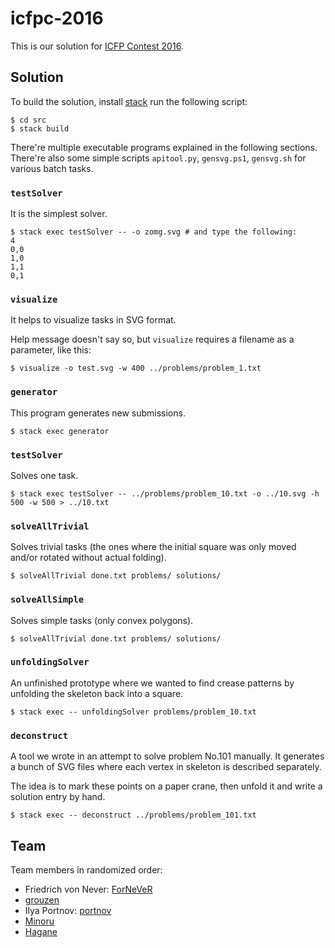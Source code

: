 icfpc-2016
==========

This is our solution for [ICFP Contest 2016][icfpc-2016].

Solution
--------

To build the solution, install [stack][] run the following script:

```console
$ cd src
$ stack build
```

There're multiple executable programs explained in the following sections.
There're also some simple scripts `apitool.py`, `gensvg.ps1`, `gensvg.sh` for
various batch tasks.

### `testSolver`

It is the simplest solver.

```console
$ stack exec testSolver -- -o zomg.svg # and type the following:
4
0,0
1,0
1,1
0,1
```

### `visualize`

It helps to visualize tasks in SVG format.

Help message doesn't say so, but `visualize` requires a filename as a parameter,
like this:

```console
$ visualize -o test.svg -w 400 ../problems/problem_1.txt
```

### `generator`

This program generates new submissions.

```console
$ stack exec generator
```

### `testSolver`

Solves one task.

```console
$ stack exec testSolver -- ../problems/problem_10.txt -o ../10.svg -h 500 -w 500 > ../10.txt
```

### `solveAllTrivial`

Solves trivial tasks (the ones where the initial square was only moved and/or
rotated without actual folding).

```console
$ solveAllTrivial done.txt problems/ solutions/
```

### `solveAllSimple`

Solves simple tasks (only convex polygons).

```console
$ solveAllTrivial done.txt problems/ solutions/
```

### `unfoldingSolver`

An unfinished prototype where we wanted to find crease patterns by unfolding the
skeleton back into a square.

```console
$ stack exec -- unfoldingSolver problems/problem_10.txt
```

### `deconstruct`

A tool we wrote in an attempt to solve problem No.101 manually. It generates
a bunch of SVG files where each vertex in skeleton is described separately.

The idea is to mark these points on a paper crane, then unfold it and write
a solution entry by hand.

```console
$ stack exec -- deconstruct ../problems/problem_101.txt
```

Team
----

Team members in randomized order:

- Friedrich von Never: [ForNeVeR](https://github.com/ForNeVeR)
- [grouzen](https://github.com/grouzen)
- Ilya Portnov: [portnov](https://github.com/portnov)
- [Minoru](https://github.com/Minoru)
- [Hagane](https://github.com/Hagane)

[icfpc-2016]: http://2016.icfpcontest.org/
[stack]: https://www.haskellstack.org/
